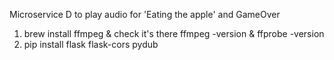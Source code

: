 Microservice D to play audio for 'Eating the apple' and GameOver

1. brew install ffmpeg & check it's there ffmpeg -version & ffprobe -version
2. pip install flask flask-cors pydub
